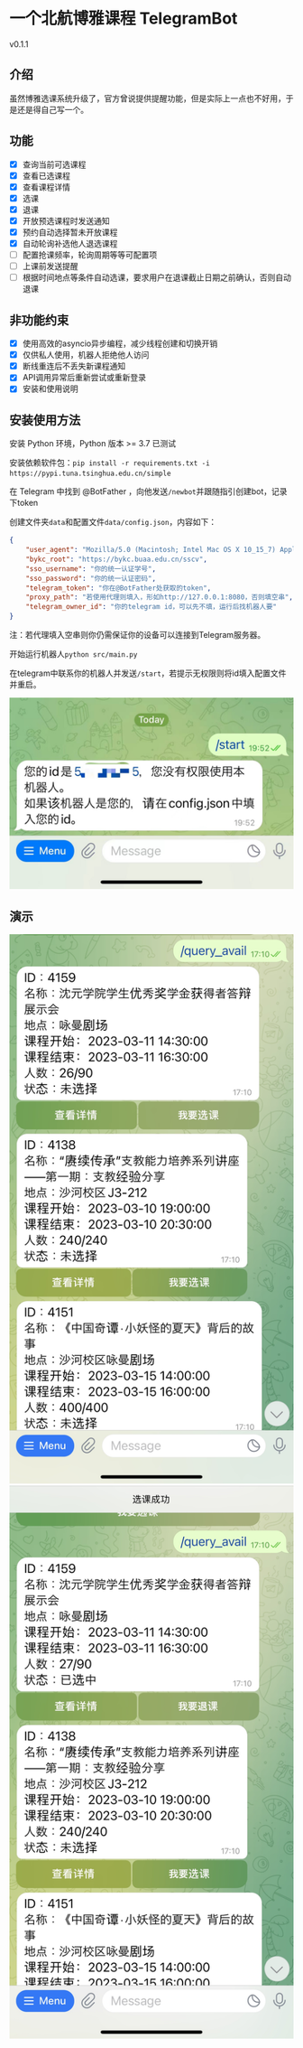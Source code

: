 # 一个北航博雅课程 TelegramBot

v0.1.1

## 介绍

虽然博雅选课系统升级了，官方曾说提供提醒功能，但是实际上一点也不好用，于是还是得自己写一个。

## 功能

- [x] 查询当前可选课程
- [x] 查看已选课程
- [x] 查看课程详情
- [x] 选课
- [x] 退课
- [x] 开放预选课程时发送通知
- [x] 预约自动选择暂未开放课程
- [x] 自动轮询补选他人退选课程
- [ ] 配置抢课频率，轮询周期等等可配置项
- [ ] 上课前发送提醒
- [ ] 根据时间地点等条件自动选课，要求用户在退课截止日期之前确认，否则自动退课

## 非功能约束

- [x] 使用高效的asyncio异步编程，减少线程创建和切换开销
- [x] 仅供私人使用，机器人拒绝他人访问
- [x] 断线重连后不丢失新课程通知
- [x] API调用异常后重新尝试或重新登录
- [x] 安装和使用说明

## 安装使用方法

安装 Python 环境，Python 版本 >= 3.7 已测试

安装依赖软件包：`pip install -r requirements.txt -i https://pypi.tuna.tsinghua.edu.cn/simple`

在 Telegram 中找到 @BotFather ，向他发送`/newbot`并跟随指引创建bot，记录下token

创建文件夹`data`和配置文件`data/config.json`，内容如下：

```json
{
    "user_agent": "Mozilla/5.0 (Macintosh; Intel Mac OS X 10_15_7) AppleWebKit/537.36 (KHTML, like Gecko) Chrome/98.0.4758.109 Safari/537.36",
    "bykc_root": "https://bykc.buaa.edu.cn/sscv",
    "sso_username": "你的统一认证学号",
    "sso_password": "你的统一认证密码",
    "telegram_token": "你在@BotFather处获取的token",
    "proxy_path": "若使用代理则填入，形如http://127.0.0.1:8080，否则填空串",
    "telegram_owner_id": "你的telegram id，可以先不填，运行后找机器人要"
}
```

注：若代理填入空串则你仍需保证你的设备可以连接到Telegram服务器。

开始运行机器人`python src/main.py`

在telegram中联系你的机器人并发送`/start`，若提示无权限则将id填入配置文件并重启。

![](img/img0.jpg)


## 演示
![](img/img1.jpg)
![](img/img2.jpg)

